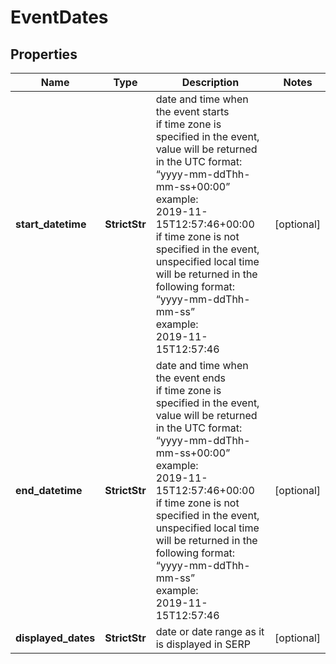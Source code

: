 # EventDates


## Properties

| Name | Type | Description | Notes |
|------------ | ------------- | ------------- | -------------|
**start_datetime** | **StrictStr** | date and time when the event starts<br>if time zone is specified in the event, value will be returned in the UTC format:<br>“yyyy-mm-ddThh-mm-ss+00:00”<br>example:<br>2019-11-15T12:57:46+00:00<br>if time zone is not specified in the event, unspecified local time will be returned in the following format:<br>“yyyy-mm-ddThh-mm-ss”<br>example:<br>2019-11-15T12:57:46 |[optional]|
**end_datetime** | **StrictStr** | date and time when the event ends<br>if time zone is specified in the event, value will be returned in the UTC format:<br>“yyyy-mm-ddThh-mm-ss+00:00”<br>example:<br>2019-11-15T12:57:46+00:00<br>if time zone is not specified in the event, unspecified local time will be returned in the following format:<br>“yyyy-mm-ddThh-mm-ss”<br>example:<br>2019-11-15T12:57:46 |[optional]|
**displayed_dates** | **StrictStr** | date or date range as it is displayed in SERP |[optional]|